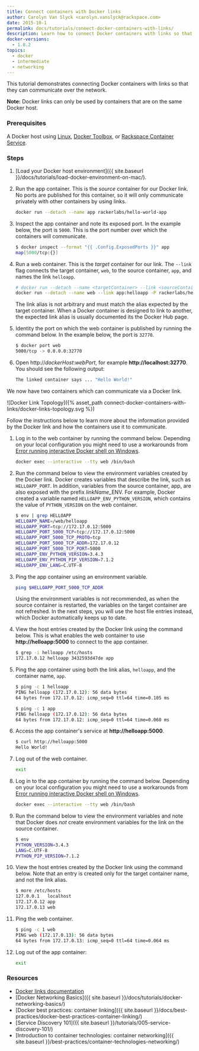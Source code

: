```yaml
---
title: Connect containers with Docker links
author: Carolyn Van Slyck <carolyn.vanslyck@rackspace.com>
date: 2015-10-1
permalink: docs/tutorials/connect-docker-containers-with-links/
description: Learn how to connect Docker containers with links so that they can communicate with each other over the network.
docker-versions:
  - 1.8.2
topics:
  - docker
  - intermediate
  - networking
---
```


This tutorial demonstrates connecting Docker containers with links so that they
can communicate over the network.

**Note:** Docker links can only be used by containers that are on the same Docker host.

### Prerequisites

A Docker host using [Linux][docker-linux], [Docker Toolbox][docker-toolbox], or [Rackspace Container Service][rcs].

[docker-linux]: http://docs.docker.com/linux/step_one/
[docker-toolbox]: https://www.docker.com/toolbox
[rcs]: http://mycluster.rackspacecloud.com/

### Steps

1. [Load your Docker host environment]({{ site.baseurl }}/docs/tutorials/load-docker-environment-on-mac/).

2. Run the app container. This is the _source_ container for our Docker link. No ports
    are published for this container, so it will only communicate privately with other
    containers by using links.

    ```bash
    docker run --detach --name app rackerlabs/hello-world-app
    ```

3. Inspect the app container and note its exposed port. In the example below, the
    port is `5000`. This is the port number over which the containers will communicate.

    ```bash
    $ docker inspect --format "{{ .Config.ExposedPorts }}" app
    map[5000/tcp:{}]
    ```

4. Run a web container. This is the _target_ container for our link.
    The `--link` flag connects the target container, `web`,
    to the source container, `app`, and names the link `helloapp`.

    ```bash
    # docker run --detach --name <targetContainer> --link <sourceContainer>:<linkAlias> -P rackerlabs/hello-world-web
    docker run --detach --name web --link app:helloapp -P rackerlabs/hello-world-web
    ```

    The link alias is not arbitrary and must match the alias expected by the target
    container. When a Docker container is designed to link to another, the expected
    link alias is usually documented its the Docker Hub page.

5. Identity the port on which the web container is published by running the command below.
    In the example below, the port is `32770`.

    ```bash
    $ docker port web
    5000/tcp -> 0.0.0.0:32770
    ```

6. Open http://_dockerHost_:_webPort_, for example **http://localhost:32770**.
    You should see the following output:

      ```bash
      The linked container says ... "Hello World!"
      ```

We now have two containers which can communicate via a Docker link.

![Docker Link Topology]({% asset_path connect-docker-containers-with-links/docker-links-topology.svg %})

Follow the instructions below to learn more about the information provided by the Docker link
and how the containers use it to communicate.

1. Log in to the web container by running the command below. Depending on your local configuration
    you might need to use a workarounds from [Error running interactive Docker shell on Windows][tty-workaround].

    ```bash
    docker exec --interactive --tty web /bin/bash
    ```

2. Run the command below to view the environment variables created by the Docker link.
    Docker creates variables that describe the link, such as `HELLOAPP_PORT`.
    In addition, variables from the source container, app, are also exposed with the prefix _linkName_\_ENV.
    For example, Docker created a variable named `HELLOAPP_ENV_PYTHON_VERSION`,
    which contains the value of `PYTHON_VERSION` on the web container.

    ```bash
    $ env | grep HELLOAPP
    HELLOAPP_NAME=/web/helloapp
    HELLOAPP_PORT=tcp://172.17.0.12:5000
    HELLOAPP_PORT_5000_TCP=tcp://172.17.0.12:5000
    HELLOAPP_PORT_5000_TCP_PROTO=tcp
    HELLOAPP_PORT_5000_TCP_ADDR=172.17.0.12
    HELLOAPP_PORT_5000_TCP_PORT=5000
    HELLOAPP_ENV_PYTHON_VERSION=3.4.3
    HELLOAPP_ENV_PYTHON_PIP_VERSION=7.1.2
    HELLOAPP_ENV_LANG=C.UTF-8
    ```

3. Ping the app container using an environment variable.

    ```bash
    ping $HELLOAPP_PORT_5000_TCP_ADDR
    ```

    Using the environment variables is not recommended, as when the source container is restarted,
    the variables on the target container are not refreshed. In the next steps,
    you will use the host file entries instead, which Docker automatically keeps up to date.

4. View the host entries created by the Docker link using the command below. This
    is what enables the web container to use **http://helloapp:5000** to connect to the
    app container.

    ```bash
    $ grep -i helloapp /etc/hosts
    172.17.0.12	helloapp 3432593d47de app
    ```

5. Ping the app container using both the link alias, `helloapp`, and the container name, `app`.

    ```bash
    $ ping -c 1 helloapp
    PING helloapp (172.17.0.12): 56 data bytes
    64 bytes from 172.17.0.12: icmp_seq=0 ttl=64 time=0.105 ms

    $ ping -c 1 app
    PING helloapp (172.17.0.12): 56 data bytes
    64 bytes from 172.17.0.12: icmp_seq=0 ttl=64 time=0.060 ms
    ```

6. Access the app container's service at **http://helloapp:5000**.

    ```bash
    $ curl http://helloapp:5000
    Hello World!
    ```

7. Log out of the web container.

    ```bash
    exit
    ```

8. Log in to the app container by running the command below. Depending on your local configuration
    you might need to use a workarounds from [Error running interactive Docker shell on Windows][tty-workaround].

    ```bash
    docker exec --interactive --tty web /bin/bash
    ```

9. Run the command below to view the environment variables and note that Docker does _not_
    create environment variables for the link on the source container.

    ```bash
    $ env
    PYTHON_VERSION=3.4.3
    LANG=C.UTF-8
    PYTHON_PIP_VERSION=7.1.2
    ```

10. View the host entries created by the Docker link using the command below. Note that
    an entry is created only for the target container name, and not the link alias.

    ```bash
    $ more /etc/hosts
    127.0.0.1	localhost
    172.17.0.12	app
    172.17.0.13	web
    ```

11. Ping the web container.

    ```bash
    $ ping -c 1 web
    PING web (172.17.0.13): 56 data bytes
    64 bytes from 172.17.0.13: icmp_seq=0 ttl=64 time=0.064 ms
    ```

12. Log out of the app container:

    ```bash
    exit
    ```

[tty-workaround]: {{site.baseurl}}/docs/references/troubleshooting-cannot-enable-tty-mode-on-windows/

### Resources

* [Docker links documentation](https://docs.docker.com/userguide/dockerlinks/)
* [Docker Networking Basics]({{ site.baseurl }}/docs/tutorials/docker-networking-basics/)
* [Docker best practices: container linking]({{ site.baseurl }}/docs/best-practices/docker-best-practices-container-linking/)
* [Service Discovery 101]({{ site.baseurl }}/tutorials/005-service-discovery-101/)
* [Introduction to container technologies: container networking]({{ site.baseurl }}/best-practices/container-technologies-networking/)
